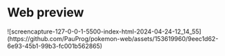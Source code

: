 <h1>Web preview</h1>
![screencapture-127-0-0-1-5500-index-html-2024-04-24-12_14_55](https://github.com/PauProg/pokemon-web/assets/153619960/9eec1d62-6e93-45b1-99b3-fc001b562865)
